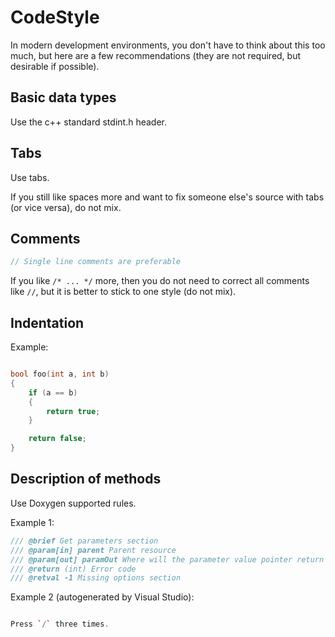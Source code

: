 # CodeStyle

In modern development environments, you don't have to think about this too much, but here are a few recommendations (they are not required, but desirable if possible).

## Basic data types

Use the c++ standard stdint.h header.

## Tabs

Use tabs.

If you still like spaces more and want to fix someone else's source with tabs (or vice versa), do not mix.

## Comments

```c++
// Single line comments are preferable
```

If you like `/* ... */` more, then you do not need to correct all comments like `//`, but it is better to stick to one style (do not mix).

## Indentation

Example:

```c++

bool foo(int a, int b)
{
	if (a == b)
	{
		return true;
	}

	return false;
}

```

## Description of methods

Use Doxygen supported rules.

Example 1:

```c++
/// @brief Get parameters section
/// @param[in] parent Parent resource
/// @param[out] paramOut Where will the parameter value pointer return
/// @return (int) Error code
/// @retval -1 Missing options section
```

Example 2 (autogenerated by Visual Studio):

```c++

Press `/` three times.

```
